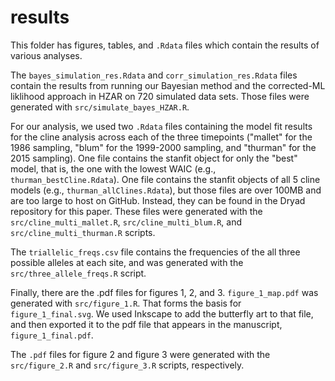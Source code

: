 # results

This folder has figures, tables, and `.Rdata` files  which contain the results of various analyses.

The `bayes_simulation_res.Rdata` and `corr_simulation_res.Rdata` files contain the results from running our Bayesian method and the corrected-ML liklihood approach in HZAR on 720 simulated data sets. Those files were generated with `src/simulate_bayes_HZAR.R`.

For our analysis, we used two `.Rdata` files containing the model fit results for the cline analysis across each of the three timepoints ("mallet" for the 1986 sampling, "blum" for the 1999-2000 sampling, and "thurman" for the 2015 sampling). One file contains the stanfit object for only the "best" model, that is, the one with the lowest WAIC (e.g., `thurman_bestCline.Rdata`). One file contains the stanfit objects of all 5 cline models (e.g., `thurman_allClines.Rdata`), but those files are over 100MB and are too large to host on GitHub. Instead, they can be found in the Dryad repository for this paper. These files were generated with the `src/cline_multi_mallet.R`, `src/cline_multi_blum.R`, and `src/cline_multi_thurman.R` scripts. 

The `triallelic_freqs.csv` file contains the frequencies of the all three possible alleles at each site, and was generated with the `src/three_allele_freqs.R` script.

Finally, there are the .pdf files for figures 1, 2, and 3. `figure_1_map.pdf` was generated with `src/figure_1.R`. That forms the basis for `figure_1_final.svg`. We used Inkscape to add the butterfly art to that file, and then exported it to the pdf file that appears in the manuscript, `figure_1_final.pdf`.

The `.pdf` files for figure 2 and figure 3 were generated with the `src/figure_2.R` and `src/figure_3.R` scripts, respectively. 

